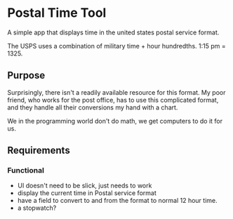 # Postal Time Tool

A simple app that displays time in the united states postal service format.

The USPS uses a combination of military time + hour hundredths. 1:15 pm = 1325.

## Purpose

Surprisingly, there isn't a readily available resource for this format. My poor friend, who works for the post office, has to use this complicated format, and they handle all their conversions my hand with a chart.

We in the programming world don't do math, we get computers to do it for us.

## Requirements

### Functional

- UI doesn't need to be slick, just needs to work
- display the current time in Postal service format
- have a field to convert to and from the format to normal 12 hour time.
- a stopwatch?
